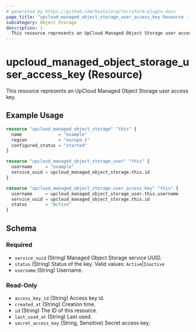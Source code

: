 ```yaml
---
# generated by https://github.com/hashicorp/terraform-plugin-docs
page_title: "upcloud_managed_object_storage_user_access_key Resource - terraform-provider-upcloud"
subcategory: Object Storage
description: |-
  This resource represents an UpCloud Managed Object Storage user access key.
---
```


# upcloud_managed_object_storage_user_access_key (Resource)

This resource represents an UpCloud Managed Object Storage user access key.

## Example Usage

```terraform
resource "upcloud_managed_object_storage" "this" {
  name              = "example"
  region            = "europe-1"
  configured_status = "started"
}

resource "upcloud_managed_object_storage_user" "this" {
  username     = "example"
  service_uuid = upcloud_managed_object_storage.this.id
}

resource "upcloud_managed_object_storage_user_access_key" "this" {
  username     = upcloud_managed_object_storage_user.this.username
  service_uuid = upcloud_managed_object_storage.this.id
  status       = "Active"
}
```

<!-- schema generated by tfplugindocs -->
## Schema

### Required

- `service_uuid` (String) Managed Object Storage service UUID.
- `status` (String) Status of the key. Valid values: `Active`|`Inactive`
- `username` (String) Username.

### Read-Only

- `access_key_id` (String) Access key id.
- `created_at` (String) Creation time.
- `id` (String) The ID of this resource.
- `last_used_at` (String) Last used.
- `secret_access_key` (String, Sensitive) Secret access key.


